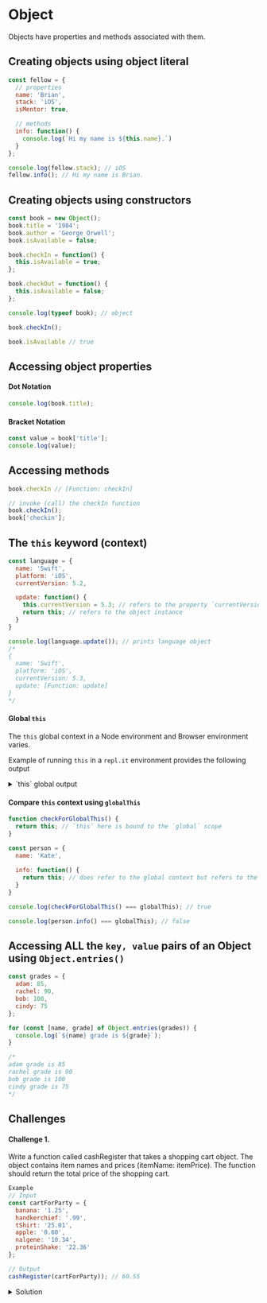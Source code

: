 # Object 

Objects have properties and methods associated with them. 

## Creating objects using object literal 

```javascript 
const fellow = { 
  // properties
  name: 'Brian',
  stack: 'iOS',
  isMentor: true,

  // methods 
  info: function() {
    console.log(`Hi my name is ${this.name}.`)
  }
};

console.log(fellow.stack); // iOS
fellow.info(); // Hi my name is Brian.
```

## Creating objects using constructors 

```javascript 
const book = new Object(); 
book.title = '1984'; 
book.author = 'George Orwell'; 
book.isAvailable = false; 

book.checkIn = function() {
  this.isAvailable = true; 
};

book.checkOut = function() {
  this.isAvailable = false; 
};

console.log(typeof book); // object

book.checkIn(); 

book.isAvailable // true
```

## Accessing object properties 

#### Dot Notation 

```javascript 
console.log(book.title);
```

#### Bracket Notation 

```javascript 
const value = book['title']; 
console.log(value); 
```

## Accessing methods 

```javascript 
book.checkIn // [Function: checkIn]

// invoke (call) the checkIn function
book.checkIn(); 
book['checkin'];
```

## The `this` keyword (context)

```javascript 
const language = {
  name: 'Swift', 
  platform: 'iOS',
  currentVersion: 5.2, 

  update: function() {
    this.currentVersion = 5.3; // refers to the property `currentVersion`
    return this; // refers to the object instance
  }
}

console.log(language.update()); // prints language object
/*
{
  name: 'Swift',
  platform: 'iOS',
  currentVersion: 5.3,
  update: [Function: update]
}
*/
```

#### Global `this`

The `this` global context in a Node environment and Browser environment varies. 

Example of running `this` in a `repl.it` environment provides the following output 

<details> 
  <summary>`this` global output</summary> 
  
```javascript 
{
  console: {
    log: [Function: log],
    warn: [Function: warn],
    dir: [Function: dir],
    time: [Function: time],
    timeEnd: [Function: timeEnd],
    timeLog: [Function: timeLog],
    trace: [Function: trace],
    assert: [Function: assert],
    clear: [Function: clear],
    count: [Function: count],
    countReset: [Function: countReset],
    group: [Function: group],
    groupEnd: [Function: groupEnd],
    table: [Function: table],
    debug: [Function: debug],
    info: [Function: info],
    dirxml: [Function: dirxml],
    error: [Function: error],
    groupCollapsed: [Function: groupCollapsed],
    Console: [Function: Console],
    profile: [Function: profile],
    profileEnd: [Function: profileEnd],
    timeStamp: [Function: timeStamp],
    context: [Function: context]
  },
  alert: [Function: log],
  prompt: [Function: prompt],
  confirm: [Function: confirm],
  module: Module {
    id: '.',
    path: '/home/runner/JavaScript-Playgrounds',
    exports: {},
    parent: null,
    filename: '/home/runner/JavaScript-Playgrounds/index.js',
    loaded: false,
    children: [],
    paths: [
      '/home/runner/JavaScript-Playgrounds/node_modules',
      '/home/runner/node_modules',
      '/home/node_modules',
      '/node_modules'
    ]
  },
  require: [Function: bound ],
  __dirname: '/home/runner/JavaScript-Playgrounds',
  __filename: '/home/runner/JavaScript-Playgrounds/index.js',
  global: {
    console: {
      log: [Function: log],
      warn: [Function: warn],
      dir: [Function: dir],
      time: [Function: time],
      timeEnd: [Function: timeEnd],
      timeLog: [Function: timeLog],
      trace: [Function: trace],
      assert: [Function: assert],
      clear: [Function: clear],
      count: [Function: count],
      countReset: [Function: countReset],
      group: [Function: group],
      groupEnd: [Function: groupEnd],
      table: [Function: table],
      debug: [Function: debug],
      info: [Function: info],
      dirxml: [Function: dirxml],
      error: [Function: error],
      groupCollapsed: [Function: groupCollapsed],
      Console: [Function: Console],
      profile: [Function: profile],
      profileEnd: [Function: profileEnd],
      timeStamp: [Function: timeStamp],
      context: [Function: context]
    },
    alert: [Function: log],
    prompt: [Function: prompt],
    confirm: [Function: confirm],
    module: Module {
      id: '.',
      path: '/home/runner/JavaScript-Playgrounds',
      exports: {},
      parent: null,
      filename: '/home/runner/JavaScript-Playgrounds/index.js',
      loaded: false,
      children: [],
      paths: [Array]
    },
    require: [Function: bound ],
    __dirname: '/home/runner/JavaScript-Playgrounds',
    __filename: '/home/runner/JavaScript-Playgrounds/index.js',
    global: [Circular],
    clearInterval: [Function: clearInterval],
    clearTimeout: [Function: clearTimeout],
    setInterval: [Function: setInterval],
    setTimeout: [Function: setTimeout] {
      [Symbol(nodejs.util.promisify.custom)]: [Function]
    },
    queueMicrotask: [Function: queueMicrotask],
    clearImmediate: [Function: clearImmediate],
    setImmediate: [Function: setImmediate] {
      [Symbol(nodejs.util.promisify.custom)]: [Function]
    },
    checkForGlobalThis: [Function: checkForGlobalThis]
  },
  clearInterval: [Function: clearInterval],
  clearTimeout: [Function: clearTimeout],
  setInterval: [Function: setInterval],
  setTimeout: [Function: setTimeout] {
    [Symbol(nodejs.util.promisify.custom)]: [Function]
  },
  queueMicrotask: [Function: queueMicrotask],
  clearImmediate: [Function: clearImmediate],
  setImmediate: [Function: setImmediate] {
    [Symbol(nodejs.util.promisify.custom)]: [Function]
  },
  checkForGlobalThis: [Function: checkForGlobalThis]
}
```

</details> 

#### Compare `this` context using `globalThis`

```javascript
function checkForGlobalThis() {
  return this; // `this` here is bound to the `global` scope
}

const person = {
  name: 'Kate', 
  
  info: function() {
    return this; // does refer to the global context but refers to the object instance
  }
}

console.log(checkForGlobalThis() === globalThis); // true

console.log(person.info() === globalThis); // false 
```

## Accessing ALL the `key, value` pairs of an Object using `Object.entries()`

```javascript 
const grades = {
  adam: 85, 
  rachel: 90, 
  bob: 100, 
  cindy: 75
}; 

for (const [name, grade] of Object.entries(grades)) {
  console.log(`${name} grade is ${grade}`); 
}

/*
adam grade is 85
rachel grade is 90
bob grade is 100
cindy grade is 75
*/
```

## Challenges 

#### Challenge 1. 

Write a function called cashRegister that takes a shopping cart object. The object contains item names and prices (itemName: itemPrice). The function should return the total price of the shopping cart.

```javascript
Example
// Input
const cartForParty = {  
  banana: '1.25',
  handkerchief: '.99',
  tShirt: '25.01',
  apple: '0.60',
  nalgene: '10.34',
  proteinShake: '22.36'
};

// Output
cashRegister(cartForParty)); // 60.55
```

<details> 
  <summary>Solution</summary> 
  
```javascript 
function cashRegister(shoppingCart) {
  let totalPrice = 0; 
  for (let [itemName, price] of Object.entries(shoppingCart)) {
    price = parseFloat(price); 
    totalPrice += price;
  }
  return totalPrice; 
}

const cartForParty = {  
  banana: '1.25',
  handkerchief: '.99',
  tShirt: '25.01',
  apple: '0.60',
  nalgene: '10.34',
  proteinShake: '22.36'
};

let totalPrice = cashRegister(cartForParty);
console.log(`The total price of the shopping cart is ${totalPrice}`); 
// The total price of the shopping cart is 60.55
```
  
</details> 
